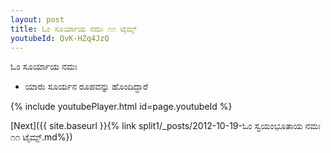 ```yaml
---
layout: post
title: ಓಂ ಸೂರ್ಯಾಯ ನಮಃ ೧೧ ಟೈಮ್ಸ್
youtubeId: QvK-HZq4JzQ
---
```

 
 
 ಓಂ ಸೂರ್ಯಾಯ ನಮಃ  
 
 -  ಯಾರು ಸೂರ್ಯನ ರೂಪವನ್ನು ಹೊಂದಿದ್ದಾರೆ 
 
  
 
  
 
 
 
 
 
 


{% include youtubePlayer.html id=page.youtubeId %}
 
[Next]({{ site.baseurl }}{% link  split1/_posts/2012-10-19-ಓಂ ಸ್ವಯಂಭೂತಾಯ ನಮಃ ೧೧ ಟೈಮ್ಸ್.md%})
 
